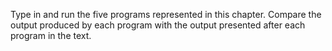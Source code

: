 Type in and run the five programs represented in this chapter. Compare the output produced by each program with the output presented after each program in the text.

